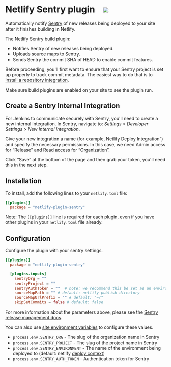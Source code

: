 # Netlify Sentry plugin &nbsp;&nbsp;&nbsp;<a href="https://app.netlify.com/start/deploy?repository=https://github.com/jonesphillip/netlify-sentry-plugin"><img src="https://www.netlify.com/img/deploy/button.svg"></a>

Automatically notify [Sentry](https://sentry.io/) of new releases being deployed to your site after it finishes building in Netlify.

The Netlify Sentry build plugin:
* Notifies Sentry of new releases being deployed.
* Uploads source maps to Sentry.
* Sends Sentry the commit SHA of HEAD to enable commit features.

Before proceeding, you'll first want to ensure that your Sentry project is set up properly to track commit metadata. The easiest way to do that is to [install a repository integration](https://docs.sentry.io/workflow/releases/?platform=python#install-repo-integration).

Make sure build plugins are enabled on your site to see the plugin run.

## Create a Sentry Internal Integration
For Jenkins to communicate securely with Sentry, you'll need to create a new internal integration. In Sentry, navigate to: *Settings > Developer Settings > New Internal Integration*.

Give your new integration a name (for example, Netlify Deploy Integration”) and specify the necessary permissions. In this case, we need Admin access for “Release” and Read access for “Organization”.

Click “Save” at the bottom of the page and then grab your token, you'll need this in the next step.

## Installation

To install, add the following lines to your `netlify.toml` file:

```toml
[[plugins]]
  package = "netlify-plugin-sentry"
```

Note: The `[[plugins]]` line is required for each plugin, even if you have other plugins in your `netlify.toml` file already.

## Configuration

Configure the plugin with your sentry settings.

```toml
[[plugins]]
  package = "netlify-plugin-sentry"

  [plugins.inputs]
    sentryOrg = ""
    sentryProject = ""
    sentryAuthToken = ""  # note: we recommend this be set as an environment variable (see below)
    sourceMapPath = "" # default: netlify publish directory
    sourceMapUrlPrefix = "" # default: "~/"
    skipSetCommits = false # default: false
```

For more information about the parameters above, please see the [Sentry release management docs](https://docs.sentry.io/cli/releases/).

You can also use [site environment variables](https://docs.netlify.com/configure-builds/environment-variables/) to configure these values.

- `process.env.SENTRY_ORG` - The slug of the organization name in Sentry
- `process.env.SENTRY_PROJECT` - The slug of the project name in Sentry
- `process.env.SENTRY_ENVIRONMENT` - The name of the environment being deployed to (default: netlify [deploy context](https://docs.netlify.com/site-deploys/overview/#deploy-contexts))
- `process.env.SENTRY_AUTH_TOKEN` - Authentication token for Sentry
